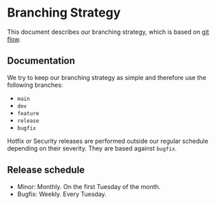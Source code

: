# Branching Strategy

This document describes our branching strategy, which is based on [git flow](https://www.gitkraken.com/learn/git/git-flow).

## Documentation

We try to keep our branching strategy as simple and therefore use the following branches:

* `main`
* `dev`
* `feature`
* `release`
* `bugfix`

Hotfix or Security releases are performed outside our regular schedule depending on their severity. They are based against `bugfix`.

## Release schedule

* Minor: Monthly. On the first Tuesday of the month.
* Bugfix: Weekly. Every Tuesday.

